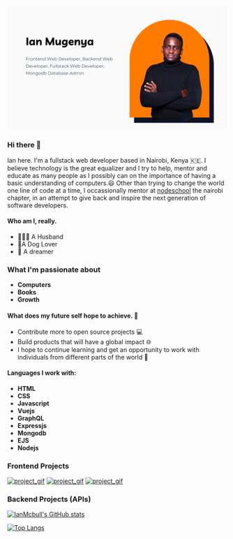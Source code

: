 ![banner image](https://github.com/IanMcbull/IanMcbull/blob/main/github_banner.png)
### Hi there 👋 
Ian here. I'm a fullstack web developer based in Nairobi, Kenya :kenya:.
I believe technology is the great equalizer and I try to help, mentor and educate as many people as I possibly can on the importance of having a basic understanding of computers.:smiley:
Other than trying to change the world one line of code at a time, I occassionally mentor at [nodeschool](https://nodeschool.io/) the nairobi chapter, in an attempt to give back and inspire the next generation of software developers.
#### Who am I, really. 
- :family_man_woman_boy: A Husband
- 🐶A Dog Lover
- 🌠 A dreamer
### What I'm passionate about
- **Computers**
- **Books**
- **Growth**
#### What does my future self hope to achieve. 🚀
- Contribute more to open source projects 💻
- Build products that will have a global impact 🌐
- I hope to continue learning and get an opportunity to work with individuals from different parts of the world 🤗
#### Languages I work with:
- **HTML**
- **CSS**
- **Javascript**
- **Vuejs**
- **GraphQL**
- **Expressjs**
- **Mongodb**
- **EJS**
- **Nodejs**

### Frontend Projects
<a href="https://obscure-bayou-53754.herokuapp.com/"><img src="https://media.giphy.com/media/ziAaPHAJ8fos7mYIfb/giphy.gif" width="400" alt="project_gif"></a>
<a href="https://salty-shelf-47963.herokuapp.com/"><img src="https://media.giphy.com/media/mtOVegCZ6sbrKCFqpy/giphy.gif" width="400" alt="project_gif"></a>
<a href="http://www.efficacy.co.ke//"><img src="https://media.giphy.com/media/zE2O5SXEJf6zb2Dw2q/giphy.gif" width="400" alt="project_gif"></a>

### Backend Projects (APIs)




[![IanMcbull's GitHub stats](https://github-readme-stats.vercel.app/api?username=IanMcbull&show_icons=true&theme=radical&card_width=500)](https://github.com/anuraghazra/github-readme-stats)

[![Top Langs](https://github-readme-stats.vercel.app/api/top-langs/?username=IanMcbull&show_icons=true&theme=gruvbox&layout=compact&card_width=700)](https://github.com/anuraghazra/github-readme-stats)
